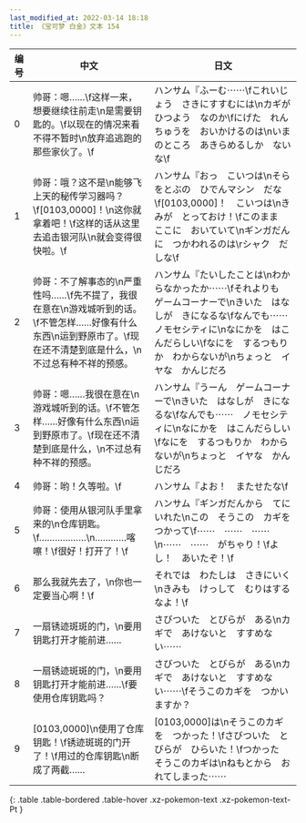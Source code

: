 ```yaml
---
last_modified_at: 2022-03-14 18:18
title: 《宝可梦 白金》文本 154
---
```

| 编号 | 中文 | 日文 |
| ---- | ---- | ---- |
| 0 | 帅哥：嗯……\f这样一来，想要继续往前走\n是需要钥匙的。\f以现在的情况来看不得不暂时\n放弃追逃跑的那些家伙了。\f | ハンサム『ふーむ⋯⋯\fこれいじょう　さきにすすむには\nカギが　ひつよう　なのか\fにげた　れんちゅうを　おいかけるのは\nいまのところ　あきらめるしか　ないな\f |
| 1 | 帅哥：哦？这不是\n能够飞上天的秘传学习器吗？\f[0103,0000]！\n这你就拿着吧！\f这样的话从这里去追击银河队\n就会变得很快啦。\f | ハンサム『おっ　こいつは\nそらをとぶの　ひでんマシン　だな\f[0103,0000]！　こいつは\nきみが　とっておけ！\fこのまま　ここに　おいていて\nギンガだんに　つかわれるのは\rシャク　だしな\f |
| 2 | 帅哥：不了解事态的\n严重性吗……\f先不提了，我很在意在\n游戏城听到的话。\f不管怎样……好像有什么东西\n运到野原市了。\f现在还不清楚到底是什么，\n不过总有种不祥的预感。 | ハンサム『たいしたことは\nわからなかったか⋯⋯\fそれよりも　ゲームコーナーで\nきいた　はなしが　きになるな\fなんでも⋯⋯　ノモセシティに\nなにかを　はこんだらしい\fなにを　するつもりか　わからないが\nちょっと　イヤな　かんじだろ |
| 3 | 帅哥：嗯……我很在意在\n游戏城听到的话。\f不管怎样……好像有什么东西\n运到野原市了。\f现在还不清楚到底是什么，\n不过总有种不祥的预感。 | ハンサム『うーん　ゲームコーナーで\nきいた　はなしが　きになるな\fなんでも⋯⋯　ノモセシティに\nなにかを　はこんだらしい\fなにを　するつもりか　わからないが\nちょっと　イヤな　かんじだろ |
| 4 | 帅哥：哟！久等啦。\f | ハンサム『よお！　またせたな\f |
| 5 | 帅哥：使用从银河队手里拿来的\n仓库钥匙。\f………………\n…………喀嚓！\f很好！打开了！\f | ハンサム『ギンガだんから　てにいれた\nこの　そうこの　カギをつかって\f⋯⋯　⋯⋯　⋯⋯\n⋯⋯　⋯⋯　がちゃり！\fよし！　あいたぞ！\f |
| 6 | 那么我就先去了，\n你也一定要当心啊！\f | それでは　わたしは　さきにいく\nきみも　けっして　むりはするなよ！\f |
| 7 | 一扇锈迹斑斑的门，\n要用钥匙打开才能前进…… | さびついた　とびらが　ある\nカギで　あけないと　すすめない⋯⋯ |
| 8 | 一扇锈迹斑斑的门，\n要用钥匙打开才能前进……\f要使用仓库钥匙吗？ | さびついた　とびらが　ある\nカギで　あけないと　すすめない⋯⋯\fそうこのカギを　つかいますか？ |
| 9 | [0103,0000]\n使用了仓库钥匙！\f锈迹斑斑的门开了！\f用过的仓库钥匙\n断成了两截…… | [0103,0000]は\nそうこのカギを　つかった！\fさびついた　とびらが　ひらいた！\fつかった　そうこのカギは\nねもとから　おれてしまった⋯⋯ |
{: .table .table-bordered .table-hover .xz-pokemon-text .xz-pokemon-text-Pt }